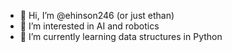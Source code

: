 - 👋 Hi, I’m @ehinson246 (or just ethan)
- 👀 I’m interested in AI and robotics
- 🌱 I’m currently learning data structures in Python

<!---
ehinson246/ehinson246 is a ✨ special ✨ repository because its `README.md` (this file) appears on your GitHub profile.
You can click the Preview link to take a look at your changes.
--->
